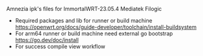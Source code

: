 Amnezia ipk's files for ImmortalWRT-23.05.4 Mediatek Filogic

- Required packages and lib for runner or build machine https://openwrt.org/docs/guide-developer/toolchain/install-buildsystem
- For arm64 runner or build machine need external go bootstrap https://go.dev/doc/install
- For success compile view workflow
